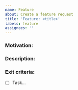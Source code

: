 ```yaml
---
name: Feature
about: Create a feature request
title: 'Feature: <title>'
labels: feature
assignees: ''
---
```


<!--
Note: Please search to see if an issue already exists for the feature you request.
-->

### Motivation:
<!-- A concise description of what you're experiencing. -->

### Description:
<!-- A concise description of what you expected to happen. -->

### Exit criteria:
- [ ] Task...
<!--
Example:
- [ ] Implement the feature
- [ ] Add feature to the platform
-->